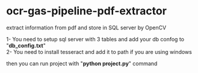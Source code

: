 # ocr-gas-pipeline-pdf-extractor
extract information from pdf and store in SQL server by OpenCV

1- You need to setup sql server with 3 tables and add your db confog to "**db_config.txt**"<br />
2- You need to install tesseract and add it to path if you are using windows

then you can run project with "**python project.py**" command 
